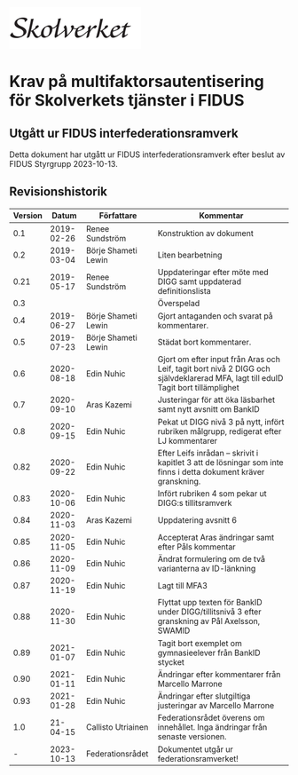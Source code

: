 ![Skolverket](media/Skolverket.png)

# Krav på multifaktorsautentisering för Skolverkets tjänster i FIDUS

## Utgått ur FIDUS interfederationsramverk

Detta dokument har utgått ur FIDUS interfederationsramverk efter beslut av FIDUS Styrgrupp 2023-10-13.

## Revisionshistorik

| Version | Datum      | Författare          | Kommentar                                                                                                                         |
|---------|------------|---------------------|-----------------------------------------------------------------------------------------------------------------------------------|
| 0.1     | 2019-02-26 | Renee Sundström     | Konstruktion av dokument                                                                                                          |
| 0.2     | 2019-03-04 | Börje Shameti Lewin | Liten bearbetning                                                                                                                 |
| 0.21    | 2019-05-17 | Renee Sundström     | Uppdateringar efter möte med DIGG samt uppdaterad definitionslista                                                                |
| 0.3     |            |                     | Överspelad                                                                                                                        |
| 0.4     | 2019-06-27 | Börje Shameti Lewin | Gjort antaganden och svarat på kommentarer.                                                                                       |
| 0.5     | 2019-07-23 | Börje Shameti Lewin | Städat bort kommentarer.                                                                                                          |
| 0.6     | 2020-08-18 | Edin Nuhic          | Gjort om efter input från Aras och Leif, tagit bort nivå 2 DIGG och självdeklarerad MFA, lagt till eduID Tagit bort tillämplighet |
| 0.7     | 2020-09-10 | Aras Kazemi         | Justeringar för att öka läsbarhet samt nytt avsnitt om BankID                                                                     |
| 0.8     | 2020-09-15 | Edin Nuhic          | Pekat ut DIGG nivå 3 på nytt, infört rubriken målgrupp, redigerat efter LJ kommentarer                                            |
| 0.82    | 2020-09-22 | Edin Nuhic          | Efter Leifs inrådan – skrivit i kapitlet 3 att de lösningar som inte finns i detta dokument kräver granskning.                    |
| 0.83    | 2020-10-06 | Edin Nuhic          | Infört rubriken 4 som pekar ut DIGG:s tillitsramverk                                                                              |
| 0.84    | 2020-11-03 | Aras Kazemi         | Uppdatering avsnitt 6                                                                                                             |
| 0.85    | 2020-11-05 | Edin Nuhic          | Accepterat Aras ändringar samt efter Påls kommentar                                                                               |
| 0.86    | 2020-11-09 | Edin Nuhic          | Ändrat formulering om de två varianterna av ID-länkning                                                                           |
| 0.87    | 2020-11-19 | Edin Nuhic          | Lagt till MFA3                                                                                                                    |
| 0.88    | 2020-11-30 | Edin Nuhic          | Flyttat upp texten för BankID under DIGG/tillitsnivå 3 efter granskning av Pål Axelsson, SWAMID                                   |
| 0.89    | 2021-01-07 | Edin Nuhic          | Tagit bort exemplet om gymnasieelever från BankID stycket                                                                         |
| 0.90    | 2021-01-11 | Edin Nuhic          | Ändringar efter kommentarer från Marcello Marrone                                                                                 |
| 0.93    | 2021-01-28 | Edin Nuhic          | Ändringar efter slutgiltiga justeringar av Marcello Marrone                                                                       |
| 1.0     | 21-04-15   | Callisto Utriainen  | Federationsrådet överens om innehållet. Inga ändringar från senaste versionen.                                                    |
| -       | 2023-10-13 | Federationsrådet    | Dokumentet utgår ur federationsramverket!                                                                                         |
